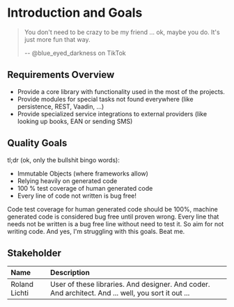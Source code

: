 # Introduction and Goals

> You don't need to be crazy to be my friend ... ok, maybe you do. It's just more fun that way.
>
> -- @blue_eyed_darkness on TikTok

## Requirements Overview

* Provide a core library with functionality used in the most of the projects.
* Provide modules for special tasks not found everywhere (like persistence, REST, Vaadin, ...)
* Provide specialized service integrations to external providers (like looking up books, EAN or sending SMS)

## Quality Goals

tl;dr (ok, only the bullshit bingo words):

* Immutable Objects (where frameworks allow)
* Relying heavily on generated code
* 100 % test coverage of human generated code
* Every line of code not written is bug free!

Code test coverage for human generated code should be 100%, machine generated code is considered bug free until proven wrong.
Every line that needs not be written is a bug free line without need to test it.
So aim for not writing code.
And yes, I'm struggling with this goals.
Beat me.

## Stakeholder

| Name  | Description |
| :---- | :---------- |
| Roland Lichti | User of these libraries. And designer. And coder. And architect. And ... well, you sort it out ... |
